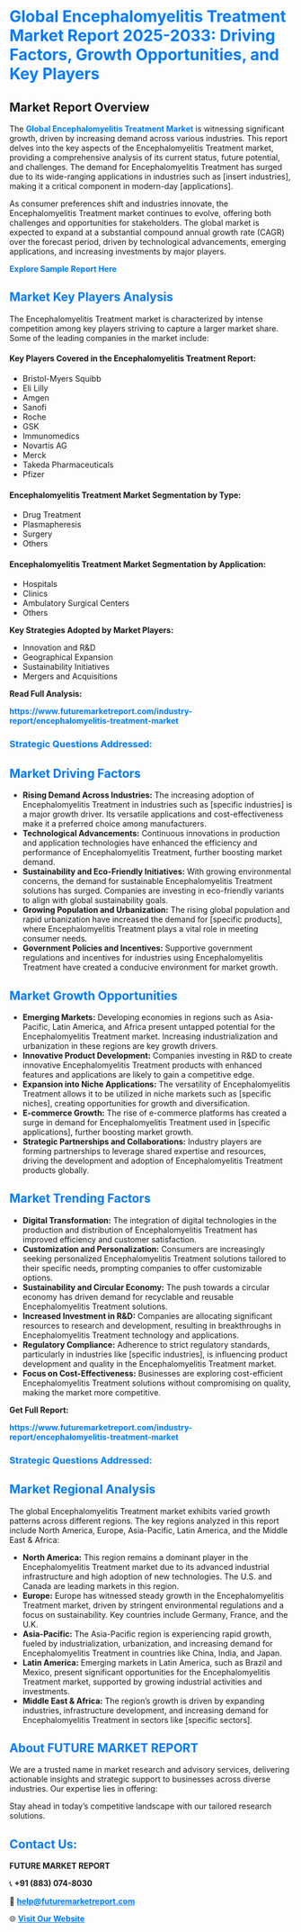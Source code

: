 <h1 style="color: #007BFF;">Global Encephalomyelitis Treatment Market Report 2025-2033: Driving Factors, Growth Opportunities, and Key Players</h1>

<section id="overview">
<h2>Market Report Overview</h2>
<p>The <a href="https://www.futuremarketreport.com/industry-report/encephalomyelitis-treatment-market" style="color: #007BFF; text-decoration: none;"><strong>Global Encephalomyelitis Treatment Market</strong></a> is witnessing significant growth, driven by increasing demand across various industries. This report delves into the key aspects of the Encephalomyelitis Treatment market, providing a comprehensive analysis of its current status, future potential, and challenges. The demand for Encephalomyelitis Treatment has surged due to its wide-ranging applications in industries such as [insert industries], making it a critical component in modern-day [applications].</p>
<p>As consumer preferences shift and industries innovate, the Encephalomyelitis Treatment market continues to evolve, offering both challenges and opportunities for stakeholders. The global market is expected to expand at a substantial compound annual growth rate (CAGR) over the forecast period, driven by technological advancements, emerging applications, and increasing investments by major players.</p>
</section>

<section id="overview">
<p><a href="https://www.futuremarketreport.com/request-sample/reportId=77481" style="color: #007BFF; text-decoration: none;"><strong>Explore Sample Report Here</strong></a></p>
</section>

<section id="key-players">
<h2 style="color: #007BFF;">Market Key Players Analysis</h2>
<p>The Encephalomyelitis Treatment market is characterized by intense competition among key players striving to capture a larger market share. Some of the leading companies in the market include:</p>
<h4>Key Players Covered in the Encephalomyelitis Treatment Report:</h4>
<ul><li>Bristol-Myers Squibb</li><li>Eli Lilly</li><li>Amgen</li><li>Sanofi</li><li>Roche</li><li>GSK</li><li>Immunomedics</li><li>Novartis AG</li><li>Merck</li><li>Takeda Pharmaceuticals</li><li>Pfizer</li></ul>
<h4>Encephalomyelitis Treatment Market Segmentation by Type:</h4>
<ul><li>Drug Treatment</li><li>Plasmapheresis</li><li>Surgery</li><li>Others</li></ul>

<h4>Encephalomyelitis Treatment Market Segmentation by Application:</h4>
<ul><li>Hospitals</li><li>Clinics</li><li>Ambulatory Surgical Centers</li><li>Others</li></ul>
<p><strong>Key Strategies Adopted by Market Players:</strong></p>
<ul>
<li>Innovation and R&D</li>
<li>Geographical Expansion</li>
<li>Sustainability Initiatives</li>
<li>Mergers and Acquisitions</li>
</ul>
</section>

<section>
<p><strong>Read Full Analysis: </strong></p><a href="https://www.futuremarketreport.com/industry-report/encephalomyelitis-treatment-market" style="color: #007BFF; text-decoration: none;"><strong>https://www.futuremarketreport.com/industry-report/encephalomyelitis-treatment-market</strong></a>
<h3 style="color: #007BFF;">Strategic Questions Addressed:</h3>
</section>

<section id="driving-factors">
<h2 style="color: #007BFF;">Market Driving Factors</h2>
<ul>
<li><strong>Rising Demand Across Industries:</strong> The increasing adoption of Encephalomyelitis Treatment in industries such as [specific industries] is a major growth driver. Its versatile applications and cost-effectiveness make it a preferred choice among manufacturers.</li>
<li><strong>Technological Advancements:</strong> Continuous innovations in production and application technologies have enhanced the efficiency and performance of Encephalomyelitis Treatment, further boosting market demand.</li>
<li><strong>Sustainability and Eco-Friendly Initiatives:</strong> With growing environmental concerns, the demand for sustainable Encephalomyelitis Treatment solutions has surged. Companies are investing in eco-friendly variants to align with global sustainability goals.</li>
<li><strong>Growing Population and Urbanization:</strong> The rising global population and rapid urbanization have increased the demand for [specific products], where Encephalomyelitis Treatment plays a vital role in meeting consumer needs.</li>
<li><strong>Government Policies and Incentives:</strong> Supportive government regulations and incentives for industries using Encephalomyelitis Treatment have created a conducive environment for market growth.</li>
</ul>
</section>

<section id="growth-opportunities">
<h2 style="color: #007BFF;">Market Growth Opportunities</h2>
<ul>
<li><strong>Emerging Markets:</strong> Developing economies in regions such as Asia-Pacific, Latin America, and Africa present untapped potential for the Encephalomyelitis Treatment market. Increasing industrialization and urbanization in these regions are key growth drivers.</li>
<li><strong>Innovative Product Development:</strong> Companies investing in R&D to create innovative Encephalomyelitis Treatment products with enhanced features and applications are likely to gain a competitive edge.</li>
<li><strong>Expansion into Niche Applications:</strong> The versatility of Encephalomyelitis Treatment allows it to be utilized in niche markets such as [specific niches], creating opportunities for growth and diversification.</li>
<li><strong>E-commerce Growth:</strong> The rise of e-commerce platforms has created a surge in demand for Encephalomyelitis Treatment used in [specific applications], further boosting market growth.</li>
<li><strong>Strategic Partnerships and Collaborations:</strong> Industry players are forming partnerships to leverage shared expertise and resources, driving the development and adoption of Encephalomyelitis Treatment products globally.</li>
</ul>
</section>

<section id="trending-factors">
<h2 style="color: #007BFF;">Market Trending Factors</h2>
<ul>
<li><strong>Digital Transformation:</strong> The integration of digital technologies in the production and distribution of Encephalomyelitis Treatment has improved efficiency and customer satisfaction.</li>
<li><strong>Customization and Personalization:</strong> Consumers are increasingly seeking personalized Encephalomyelitis Treatment solutions tailored to their specific needs, prompting companies to offer customizable options.</li>
<li><strong>Sustainability and Circular Economy:</strong> The push towards a circular economy has driven demand for recyclable and reusable Encephalomyelitis Treatment solutions.</li>
<li><strong>Increased Investment in R&D:</strong> Companies are allocating significant resources to research and development, resulting in breakthroughs in Encephalomyelitis Treatment technology and applications.</li>
<li><strong>Regulatory Compliance:</strong> Adherence to strict regulatory standards, particularly in industries like [specific industries], is influencing product development and quality in the Encephalomyelitis Treatment market.</li>
<li><strong>Focus on Cost-Effectiveness:</strong> Businesses are exploring cost-efficient Encephalomyelitis Treatment solutions without compromising on quality, making the market more competitive.</li>
</ul>
</section>

<section>
<p><strong>Get Full Report: </strong></p><a href="https://www.futuremarketreport.com/industry-report/encephalomyelitis-treatment-market" style="color: #007BFF; text-decoration: none;"><strong>https://www.futuremarketreport.com/industry-report/encephalomyelitis-treatment-market</strong></a>
<h3 style="color: #007BFF;">Strategic Questions Addressed:</h3>
</section>


<section id="regional-analysis">
<h2 style="color: #007BFF;">Market Regional Analysis</h2>
<p>The global Encephalomyelitis Treatment market exhibits varied growth patterns across different regions. The key regions analyzed in this report include North America, Europe, Asia-Pacific, Latin America, and the Middle East & Africa:</p>
<ul>
<li><strong>North America:</strong> This region remains a dominant player in the Encephalomyelitis Treatment market due to its advanced industrial infrastructure and high adoption of new technologies. The U.S. and Canada are leading markets in this region.</li>
<li><strong>Europe:</strong> Europe has witnessed steady growth in the Encephalomyelitis Treatment market, driven by stringent environmental regulations and a focus on sustainability. Key countries include Germany, France, and the U.K.</li>
<li><strong>Asia-Pacific:</strong> The Asia-Pacific region is experiencing rapid growth, fueled by industrialization, urbanization, and increasing demand for Encephalomyelitis Treatment in countries like China, India, and Japan.</li>
<li><strong>Latin America:</strong> Emerging markets in Latin America, such as Brazil and Mexico, present significant opportunities for the Encephalomyelitis Treatment market, supported by growing industrial activities and investments.</li>
<li><strong>Middle East & Africa:</strong> The region’s growth is driven by expanding industries, infrastructure development, and increasing demand for Encephalomyelitis Treatment in sectors like [specific sectors].</li>
</ul>
</section>

<footer>
<h2 style="color: #007BFF;">About FUTURE MARKET REPORT</h2>
<p>We are a trusted name in market research and advisory services, delivering actionable insights and strategic support to businesses across diverse industries. Our expertise lies in offering:</p>

<p>Stay ahead in today’s competitive landscape with our tailored research solutions.</p>

<h2 style="color: #007BFF;">Contact Us:</h2>
<p><strong>FUTURE MARKET REPORT</strong></p>
<p>📞 <strong>+91 (883) 074-8030</strong></p>
<p>📧 <strong><a href="mailto:help@futuremarketreport.com" style="color: #007BFF;">help@futuremarketreport.com</a></strong></p>
<p>🌐 <strong><a href="https://www.futuremarketreport.com/" style="color: #007BFF;">Visit Our Website</a></strong></p>
</footer>